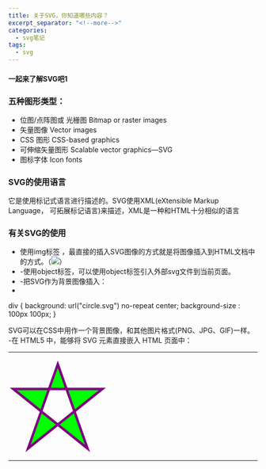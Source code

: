 ```yaml
---
title: 关于SVG，你知道哪些内容？
excerpt_separator: "<!--more-->"
categories: 
  - svg笔记
tags:
  - svg
---
```

#### 一起来了解SVG吧1
<!--more-->

### 五种图形类型：
- 位图/点阵图或 光栅图 Bitmap or raster images
- 矢量图像 Vector images 
- CSS 图形  CSS-based graphics 
- 可伸缩矢量图形 Scalable vector graphics—SVG 
- 图标字体 Icon fonts 

### SVG的使用语言
它是使用标记式语言进行描述的。SVG使用XML(eXtensible Markup Language， 可拓展标记语言)来描述，XML是一种和HTML十分相似的语言 

### 有关SVG的使用
- 使用img标签 ，最直接的插入SVG图像的方式就是将图像插入到HTML文档中的方式。（<img src="example.svg" />）
- -使用object标签，可以使用object标签引入外部svg文件到当前页面。
- -把SVG作为背景图像插入：
- 
div {
       background: url("circle.svg") no-repeat center;
       background-size : 100px 100px;
}

SVG可以在CSS中用作一个背景图像，和其他图片格式(PNG、JPG、GIF)一样。 
-在 HTML5 中，能够将 SVG 元素直接嵌入 HTML 页面中：

---
<html>
<body>
 
<svg xmlns="http://www.w3.org/2000/svg" version="1.1" height="190">
  <polygon points="100,10 40,180 190,60 10,60 160,180"
  style="fill:lime;stroke:purple;stroke-width:5;fill-rule:evenodd;">
</svg>
 
</body>
</html>

---

